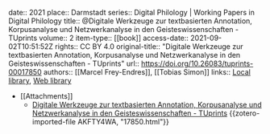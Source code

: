 date:: 2021
place:: Darmstadt
series:: Digital Philology | Working Papers in Digital Philology
title:: @Digitale Werkzeuge zur textbasierten Annotation, Korpusanalyse und Netzwerkanalyse in den Geisteswissenschaften - TUprints
volume:: 2
item-type:: [[book]]
access-date:: 2021-09-02T10:51:52Z
rights:: CC BY 4.0
original-title:: "Digitale Werkzeuge zur textbasierten Annotation, Korpusanalyse und Netzwerkanalyse in den Geisteswissenschaften - TUprints"
url:: https://doi.org/10.26083/tuprints-00017850
authors:: [[Marcel Frey-Endres]], [[Tobias Simon]]
links:: [Local library](zotero://select/groups/2386895/items/H5EFXMEQ), [Web library](https://www.zotero.org/groups/2386895/items/H5EFXMEQ)

- [[Attachments]]
	- [Digitale Werkzeuge zur textbasierten Annotation, Korpusanalyse und Netzwerkanalyse in den Geisteswissenschaften - TUprints](https://tuprints.ulb.tu-darmstadt.de/17850/) {{zotero-imported-file AKFTY4WA, "17850.html"}}